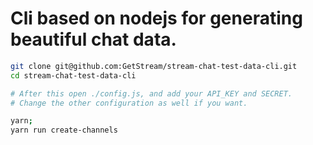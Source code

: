 # Cli based on nodejs for generating beautiful chat data.

```sh
git clone git@github.com:GetStream/stream-chat-test-data-cli.git
cd stream-chat-test-data-cli

# After this open ./config.js, and add your API_KEY and SECRET.
# Change the other configuration as well if you want.

yarn;
yarn run create-channels
```